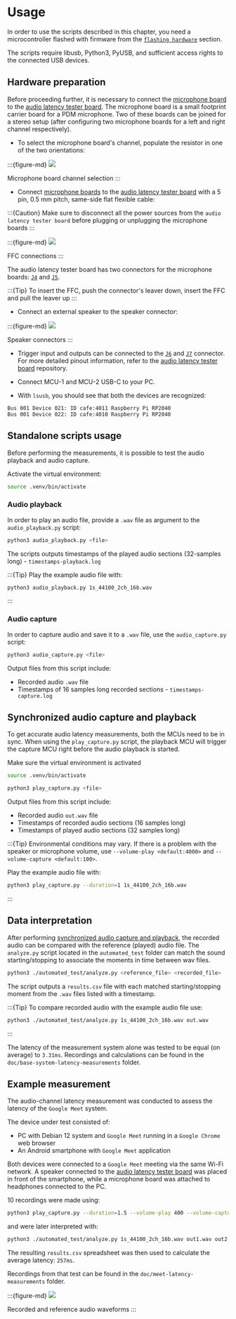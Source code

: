 # Usage

In order to use the scripts described in this chapter, you need a microcontroller flashed with firmware from the [`flashing hardware`](./installation.md#flashing-hardware) section.

The scripts require libusb, Python3, PyUSB, and sufficient access rights to the connected USB devices.

## Hardware preparation

Before proceeding further, it is necessary to connect the [microphone board](https://github.com/antmicro/pdm-microphone-board) to the [audio latency tester board](https://github.com/antmicro/audio-latency-tester-board).
The microphone board is a small footprint carrier board for a PDM microphone. Two of these boards can be joined for a stereo setup (after configuring two microphone boards for a left and right channel respectively).
* To select the microphone board's channel, populate the resistor in one of the two orientations:

:::{figure-md}
![](img/microphone-channel-selection.png)

Microphone board channel selection
:::

* Connect [microphone boards](https://github.com/antmicro/pdm-microphone-board) to the [audio latency tester board](https://github.com/antmicro/audio-latency-tester-board) with a 5 pin, 0.5 mm pitch, same-side flat flexible cable:


:::{Caution}
Make sure to disconnect all the power sources from the `audio latency tester board` before plugging or unplugging the microphone boards
:::

:::{figure-md}
![](img/connection-audio-microphone-board.png)

FFC connections
:::

The audio latency tester board has two connectors for the microphone boards:  [`J4`](#J4) and [`J5`](#J5).

:::{Tip}
To insert the FFC, push the connector's leaver down, insert the FFC and pull the leaver up
:::

* Connect an external speaker to the speaker connector:

:::{figure-md}
![](img/speaker-conn.png)

Speaker connectors
:::

* Trigger input and outputs can be connected to the  [`J6`](#J6) and [`J7`](#J7) connector. For more detailed pinout information, refer to the [audio latency tester board](https://github.com/antmicro/audio-latency-tester-board) repository.

* Connect MCU-1 and MCU-2 USB-C to your PC.

* With `lsusb`, you should see that both the devices are recognized:

```console
Bus 001 Device 021: ID cafe:4011 Raspberry Pi RP2040
Bus 001 Device 022: ID cafe:4010 Raspberry Pi RP2040
```

## Standalone scripts usage

Before performing the measurements, it is possible to test the audio playback and audio capture.

Activate the virtual environment:
```sh
source .venv/bin/activate
```

### Audio playback

In order to play an audio file, provide a `.wav` file as argument to the `audio_playback.py` script:

```sh
python3 audio_playback.py <file>
```

The scripts outputs timestamps of the played audio sections (32-samples long) - `timestamps-playback.log`

:::{Tip}
Play the example audio file with:
```sh
python3 audio_playback.py 1s_44100_2ch_16b.wav
```
:::

### Audio capture

In order to capture audio and save it to a `.wav` file, use the `audio_capture.py` script:

```sh
python3 audio_capture.py <file>
```

Output files from this script include:

* Recorded audio `.wav` file
* Timestamps of 16 samples long recorded sections - `timestamps-capture.log`


## Synchronized audio capture and playback

To get accurate audio latency measurements, both the MCUs need to be in sync. When using the `play_capture.py` script, the playback MCU will trigger the capture MCU right before the audio playback is started.

Make sure the virtual environment is activated
```sh
source .venv/bin/activate
```


```sh
python3 play_capture.py <file>
```

Output files from this script include:

* Recorded audio `out.wav` file
* Timestamps of recorded audio sections (16 samples long)
* Timestamps of played audio sections (32 samples long)

:::{Tip}
Environmental conditions may vary. If there is a problem with the speaker or microphone volume, use `--volume-play <default:4000>` and `--volume-capture <default:100>`.

Play the example audio file with:
```sh
python3 play_capture.py --duration=1 1s_44100_2ch_16b.wav
```
:::

## Data interpretation

After performing [synchronized audio capture and playback](#synchronized-audio-capture-and-playback), the recorded audio can be compared with the reference (played) audio file. The `analyze.py` script located in the `automated_test` folder can match the sound starting/stopping to associate the moments in time between wav files.

```sh
python3 ./automated_test/analyze.py <reference_file> <recorded_file>
```

The script outputs a `results.csv` file with each matched starting/stopping moment from the `.wav` files listed with a timestamp.

:::{Tip}
To compare recorded audio with the example audio file use:
```sh
python3 ./automated_test/analyze.py 1s_44100_2ch_16b.wav out.wav
```
:::

The latency of the measurement system alone was tested to be equal (on average) to `3.31ms`.
Recordings and calculations can be found in the `doc/base-system-latency-measurements` folder.

## Example measurement

The audio-channel latency measurement was conducted to assess the latency of the `Google Meet` system.

The device under test consisted of:

* PC with Debian 12 system and `Google Meet` running in a `Google Chrome` web browser
* An Android smartphone with `Google Meet` application

Both devices were connected to a `Google Meet` meeting via the same Wi-Fi network. A speaker connected to the [audio latency tester board](https://github.com/antmicro/audio-latency-tester-board) was placed in front of the smartphone, while a microphone board was attached to headphones connected to the PC.

10 recordings were made using:

```sh
python3 play_capture.py --duration=1.5 --volume-play 400 --volume-capture 200 1s_44100_2ch_16b.wav --out-wav out1.wav
```

and were later interpreted with:

```sh
python3 ./automated_test/analyze.py 1s_44100_2ch_16b.wav out1.wav out2.wav out3.wav out4.wav out5.wav out6.wav out7.wav out8.wav out9.wav out10.wav
```

The resulting `results.csv` spreadsheet was then used to calculate the average latency: `257ms`.

Recordings from that test can be found in the `doc/meet-latency-measurements` folder.

:::{figure-md}
![](img/example-audio-latancy.png)

Recorded and reference audio waveforms
:::